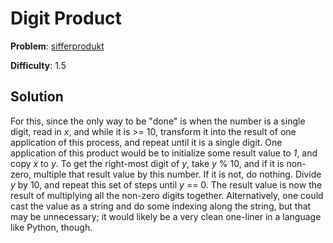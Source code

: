 # Digit Product

**Problem**: [sifferprodukt](https://open.kattis.com/problems/sifferprodukt)

**Difficulty**: 1.5

## Solution

For this, since the only way to be "done" is when the number is a single digit, read in *x*, and while it is >= 10, transform it into the result of one application of this process, and repeat until it is a single digit. One application of this product would be to initialize some result value to *1*, and copy *x* to *y*. To get the right-most digit of *y*, take *y* % 10, and if it is non-zero, multiple that result value by this number. If it is not, do nothing. Divide *y* by 10, and repeat this set of steps until *y* == 0. The result value is now the result of multiplying all the non-zero digits together. Alternatively, one could cast the value as a string and do some indexing along the string, but that may be unnecessary; it would likely be a very clean one-liner in a language like Python, though.
